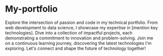 # My-portfolio
 Explore the intersection of passion and code in my technical portfolio. From web development to data science, I showcase my expertise in [mention key technologies]. Dive into a collection of impactful projects, each demonstrating a commitment to innovation and problem-solving. Join me on a continuous learning journey, discovering the latest technologies I'm exploring. Let's connect and shape the future of technology together!
